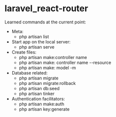 # laravel_react-router

Learned commands at the current point:
* Meta:
    * php artisan list
* Start app on the local server:
    * php artisan serve
* Create files:
    * php artisan make:controller name
    * php artisan make: controller name --resource
    * php artisan make: model -m
* Database related:
    * php artisan migrate
    * php artisan migrate:rollback
    * php artisan db:seed
    * php artisan tinker
* Authentication facilitators:
    * php artisan make:auth
    * php artisan key:generate
